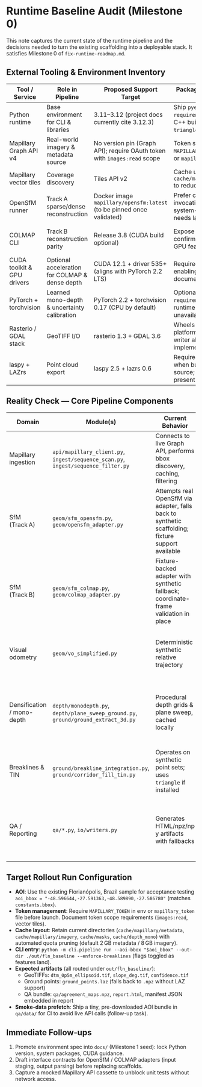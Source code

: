 # Runtime Baseline Audit (Milestone 0)

This note captures the current state of the runtime pipeline and the decisions needed to turn the existing scaffolding into a deployable stack. It satisfies Milestone 0 of `fix-runtime-roadmap.md`.

## External Tooling & Environment Inventory

| Tool / Service | Role in Pipeline | Proposed Support Target | Packaging / Installation Notes | Current Status |
| --- | --- | --- | --- | --- |
| Python runtime | Base environment for CLI & libraries | 3.11–3.12 (project docs currently cite 3.12.3) | Ship `pyenv` + `requirements.txt`; verify C++ build tools for `triangle`, `laspy` extras | In use locally; needs reproducible env spec (Milestone 1) |
| Mapillary Graph API v4 | Real-world imagery & metadata source | No version pin (Graph API); require OAuth token with `images:read` scope | Token sourced from `MAPILLARY_TOKEN` env var or `mapillary_token` file | **Live integration already implemented** (`api/mapillary_client.py`) |
| Mapillary vector tiles | Coverage discovery | Tiles API v2 | Cache under `cache/mapillary/metadata` to reduce requests | **Live integration already implemented** |
| OpenSfM runner | Track A sparse/dense reconstruction | Docker image `mapillary/opensfm:latest` (to be pinned once validated) | Prefer containerized invocation to avoid system-wide deps; needs large tmp volume | **Adapter scaffolded** — `geom/opensfm_adapter.py` loads fixtures, binary path TBD |
| COLMAP CLI | Track B reconstruction parity | Release 3.8 (CUDA build optional) | Expose binary via PATH; confirm CUDA ≥ 11.8 for GPU features | **Adapter available** — fixture loader + CLI knobs (`--colmap-threads`, `--colmap-use-gpu`) |
| CUDA toolkit & GPU drivers | Optional acceleration for COLMAP & dense depth | CUDA 12.1 + driver 535+ (aligns with PyTorch 2.2 LTS) | Required only when enabling GPU paths; document CPU fallback | **Planned** — current code paths default to CPU stubs |
| PyTorch + torchvision | Learned mono-depth & uncertainty calibration | PyTorch 2.2 + torchvision 0.17 (CPU by default) | Optional extras in `requirements.txt`; guard runtime errors when unavailable | Imported in code but all usages are synthetic placeholders |
| Rasterio / GDAL stack | GeoTIFF I/O | rasterio 1.3 + GDAL 3.6 | Wheels cover most platforms; fallback `.npy` writer already implemented | Present with CPU-based fallback |
| laspy + LAZrs | Point cloud export | laspy 2.5 + lazrs 0.6 | Requires Rust toolchain when building from source; `.npz` fallback present | Present with CPU-based fallback |

## Reality Check — Core Pipeline Components

| Domain | Module(s) | Current Behavior | Gaps to Production |
| --- | --- | --- | --- |
| Mapillary ingestion | `api/mapillary_client.py`, `ingest/sequence_scan.py`, `ingest/sequence_filter.py` | Connects to live Graph API, performs bbox discovery, caching, filtering | Need rate-limit guards, retry telemetry, fixture cassette for tests |
| SfM (Track A) | `geom/sfm_opensfm.py`, `geom/opensfm_adapter.py` | Attempts real OpenSfM via adapter, falls back to synthetic scaffolding; fixture support available | Wire full binary invocation + imagery staging, extend tests to cover real outputs |
| SfM (Track B) | `geom/sfm_colmap.py`, `geom/colmap_adapter.py` | Fixture-backed adapter with synthetic fallback; coordinate-frame validation in place | Automate full COLMAP binary invocation & imagery staging |
| Visual odometry | `geom/vo_simplified.py` | Deterministic synthetic relative trajectory | Implement real VO (e.g., OpenCV feature tracking), manage scale handoff |
| Densification / mono-depth | `depth/monodepth.py`, `depth/plane_sweep_ground.py`, `ground/ground_extract_3d.py` | Procedural depth grids & plane sweep, cached locally | Integrate trained mono-depth model + true plane-sweep; respect GPU availability |
| Breaklines & TIN | `ground/breakline_integration.py`, `ground/corridor_fill_tin.py` | Operates on synthetic point sets; uses `triangle` if installed | Validate on real detections, profile constrained TIN performance |
| QA / Reporting | `qa/*.py`, `io/writers.py` | Generates HTML/npz/np y artifacts with fallbacks | Ensure rasterio/laspy paths exercised; align with ops telemetry plan |

## Target Rollout Run Configuration

- **AOI**: Use the existing Florianópolis, Brazil sample for acceptance testing  
  `aoi_bbox = "-48.596644,-27.591363,-48.589890,-27.586780"` (matches `constants.bbox`).
- **Token management**: Require `MAPILLARY_TOKEN` in env or `mapillary_token` file before launch. Document token scope requirements (`images:read`, vector tiles).
- **Cache layout**: Retain current directories (`cache/mapillary/metadata`, `cache/mapillary/imagery`, `cache/masks`, `cache/depth_mono`) with automated quota pruning (default 2 GB metadata / 8 GB imagery).
- **CLI entry**: `python -m cli.pipeline run --aoi-bbox "$aoi_bbox" --out-dir ./out/fln_baseline --enforce-breaklines` (flags toggled as features land).
- **Expected artifacts** (all routed under `out/fln_baseline/`):
  - GeoTIFFs: `dtm_0p5m_ellipsoid.tif`, `slope_deg.tif`, `confidence.tif`
  - Ground points: `ground_points.laz` (falls back to `.npz` without LAZ support)
  - QA bundle: `qa/agreement_maps.npz`, `report.html`, manifest JSON embedded in report
- **Smoke-data prefetch**: Ship a tiny, pre-downloaded AOI bundle in `qa/data/` for CI to avoid live API calls (follow-up task).

## Immediate Follow-ups

1. Promote environment spec into `docs/` (Milestone 1 seed): lock Python version, system packages, CUDA guidance.
2. Draft interface contracts for OpenSfM / COLMAP adapters (input staging, output parsing) before replacing scaffolds.
3. Capture a mocked Mapillary API cassette to unblock unit tests without network access.
